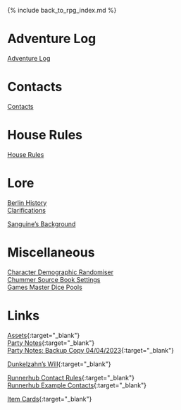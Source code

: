 ---
---

{% include back_to_rpg_index.md %}

# Adventure Log

[Adventure Log](AdventureLog/)  

# Contacts

[Contacts](Contacts/)  

# House Rules

[House Rules](Rules/HouseRules.html)  

# Lore

[Berlin History](World/BerlinHistory.html)  
[Clarifications](World/Clarifications.html)  

[Sanguine’s Background](World/PlayerCharacter_Sanguine.html)  

# Miscellaneous

[Character Demographic Randomiser](Miscellaneous/CharacterDemographicRandomiser.html)  
[Chummer Source Book Settings](Miscellaneous/ChummerSourceBook.html)  
[Games Master Dice Pools](Miscellaneous/GamesMasterDicePools.html)  

# Links

[Assets](https://github.com/NightB1ade/RolePlayingGames/tree/master/Shadowrun/5e/ShadowrunUK/Assets){:target="_blank"}  
[Party Notes](https://docs.google.com/document/d/17Ya2TPFLWeSvU2fiTV72KMWzybjQixAcTqo4kDByZGE/edit){:target="_blank"}  
[Party Notes: Backup Copy 04/04/2023](PartyNotes_BackupCopy_2023_04_04.html){:target="_blank"}  

[Dunkelzahn’s Will](http://shadowrun.wikia.com/wiki/Dunkelzahn%27s_Will){:target="_blank"}  

[Runnerhub Contact Rules](https://runnerhub.neosynth.net/index.php?n=Rules.Contacts){:target="_blank"}  
[Runnerhub Example Contacts](https://runnerhub.neosynth.net/index.php?n=Contacts.Contacts){:target="_blank"}  

[Item Cards](http://shadowrun.itemcards.com/){:target="_blank"}  
